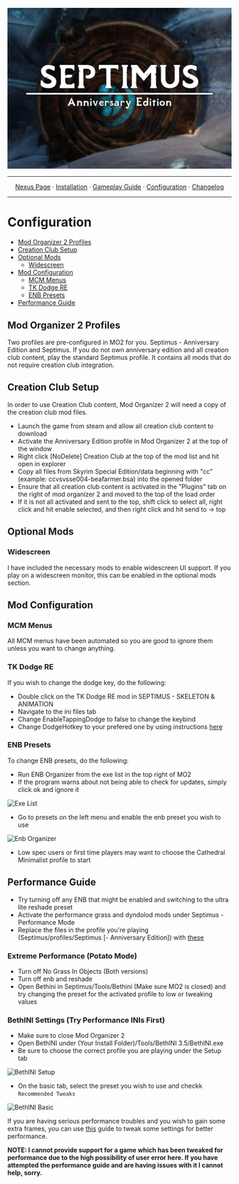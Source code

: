 <a href="https://www.youtube.com/watch?v=70DZ5UV1Bdo"><img src="images/banner.webp" target="_blank"></a>

---

<p align="center">
  <a href="https://www.nexusmods.com/skyrimspecialedition/mods/58229">Nexus Page</a> ·
  <a href="README.md">Installation</a> ·
  <a href="GAMEPLAY.md">Gameplay Guide</a> ·
  <a href="CONFIGURATION.md">Configuration</a> ·
  <a href="CHANGELOG.md">Changelog</a>
</p>

---

# Configuration

- [Mod Organizer 2 Profiles](#mod-organizer-2-profiles)
- [Creation Club Setup](#creation-club-setup)
- [Optional Mods](#optional-mods)
  - [Widescreen](#widescreen)
- [Mod Configuration](#mod-configuration)
  - [MCM Menus](#mcm-menus)
  - [TK Dodge RE](#tk-dodge-re)
  - [ENB Presets](#enb-presets)
- [Performance Guide](#performance-guide)

## Mod Organizer 2 Profiles
Two profiles are pre-configured in MO2 for you. Septimus - Anniversary Edition and Septimus. If you do not own anniversary edition and all creation club content, play the standard Septimus profile. It contains all mods that do not require creation club integration.

## Creation Club Setup
In order to use Creation Club content, Mod Organizer 2 will need a copy of the creation club mod files. 
+ Launch the game from steam and allow all creation club content to download
+ Activate the Anniversary Edition profile in Mod Organizer 2 at the top of the window
+ Right click [NoDelete] Creation Club at the top of the mod list and hit open in explorer
+ Copy all files from Skyrim Special Edition/data beginning with "cc" (example: ccvsvsse004-beafarmer.bsa) into the opened folder
+ Ensure that all creation club content is activated in the "Plugins" tab on the right of mod organizer 2 and moved to the top of the load order
+ If it is not all activated and sent to the top, shift click to select all, right click and hit enable selected, and then right click and hit send to -> top

## Optional Mods

### Widescreen
I have included the necessary mods to enable widescreen UI support. If you play on a widescreen monitor, this can be enabled in the optional mods section.

## Mod Configuration

### MCM Menus
All MCM menus have been automated so you are good to ignore them unless you want to change anything.

### TK Dodge RE
If you wish to change the dodge key, do the following:
+ Double click on the TK Dodge RE mod in SEPTIMUS - SKELETON & ANIMATION
+ Navigate to the ini files tab
+ Change EnableTappingDodge to false to change the keybind
+ Change DodgeHotkey to your prefered one by using instructions [here](https://www.creationkit.com/index.php?title=Input_Script#DXScanCodes)

### ENB Presets
To change ENB presets, do the following:
+ Run ENB Organizer from the exe list in the top right of MO2
+ If the program warns about not being able to check for updates, simply click ok and ignore it

![Exe List](https://raw.githubusercontent.com/Guitarninja2/septimus/main/images/exe_menu.png)

+ Go to presets on the left menu and enable the enb preset you wish to use

![Enb Organizer](https://raw.githubusercontent.com/Guitarninja2/septimus/main/images/enb_enable.png)

+ Low spec users or first time players may want to choose the Cathedral Minimalist profile to start

## Performance Guide
+ Try turning off any ENB that might be enabled and switching to the ultra lite reshade preset
+ Activate the performance grass and dyndolod mods under Septimus - Performance Mode
+ Replace the files in the profile you're playing (Septimus/profiles/Septimus [- Anniversary Edition]) with [these](https://www.nexusmods.com/Core/Libs/Common/Widgets/DownloadPopUp?id=248298&game_id=1704)

### Extreme Performance (Potato Mode)
+ Turn off No Grass In Objects (Both versions)
+ Turn off enb and reshade
+ Open Bethini in Septimus/Tools/Bethini (Make sure MO2 is closed) and try changing the preset for the activated profile to low or tweaking values

### BethINI Settings (Try Performance INIs First)
+ Make sure to close Mod Organizer 2
+ Open BethINI under (Your Install Folder)/Tools/BethINI 3.5/BethINI.exe
+ Be sure to choose the correct profile you are playing under the Setup tab

![BethINI Setup](https://raw.githubusercontent.com/Guitarninja2/septimus/main/images/beth_setup.png)

+ On the basic tab, select the preset you wish to use and checkk `Recommended Tweaks`

![BethINI Basic](https://raw.githubusercontent.com/Guitarninja2/septimus/main/images/beth_basic.png)

If you are having serious performance troubles and you wish to gain some extra frames, you can use [this](https://thephoenixflavour.com/tpf/performance-guide/) guide to tweak some settings for better performance.

**NOTE: I cannot provide support for a game which has been tweaked for performance due to the high possibility of user error here. If you have attempted the performance guide and are having issues with it I cannot help, sorry.**
